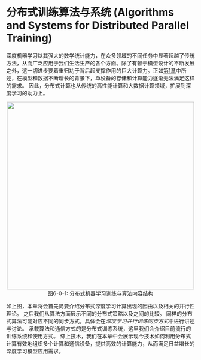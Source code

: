 <!--Copyright © Microsoft Corporation. All rights reserved.
  适用于[License](https://github.com/microsoft/AI-System/blob/main/LICENSE)版权许可-->

# 分布式训练算法与系统 (Algorithms and Systems for Distributed Parallel Training)



深度机器学习以其强大的数学统计能力，在众多领域的不同任务中显著超越了传统方法，从而广泛应用于我们生活生产的各个方面。除了有赖于模型设计的不断发展之外，这一切进步要着重归功于背后起支撑作用的巨大计算力。正如[第1章](../%E7%AC%AC1%E7%AB%A0-%E4%BA%BA%E5%B7%A5%E6%99%BA%E8%83%BD%E7%B3%BB%E7%BB%9F%E6%A6%82%E8%BF%B0/1.4-%E6%B7%B1%E5%BA%A6%E5%AD%A6%E4%B9%A0%E6%A0%B7%E4%BE%8B%E8%83%8C%E5%90%8E%E7%9A%84%E7%B3%BB%E7%BB%9F%E9%97%AE%E9%A2%98.md)中所述，在模型和数据不断增长的背景下，单设备的存储和计算能力逐渐无法满足这样的需求。
因此，分布式计算也从传统的高性能计算和大数据计算领域，扩展到深度学习的助力上。

<center><img src="./img/image0.png" width="500" height="" /></center>
<center>图6-0-1: 分布式机器学习训练与算法内容结构 </center>

如上图，本章将会首先简要介绍分布式深度学习计算出现的因由以及相关的并行性理论。
之后我们从算法方面展示不同的分布式策略以及之间的比较。
同样的分布式算法可能对应不同的同步方式，具体会在*深度学习并行训练同步方式*中进行讲述与讨论。
承载算法和通信方式的是分布式训练系统，这里我们会介绍目前流行的训练系统和使用方式。
综上技术，我们在本章中会展示现今技术如何利用分布式计算有效地组织多个计算和通信设备，提供高效的计算能力，从而满足日益增长的深度学习模型应用需求。







